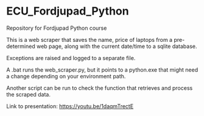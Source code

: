 # ECU_Fordjupad_Python
 Repository for Fordjupad Python course

This is a web scraper that saves the name, price of laptops from a pre-determined web page, along with the current date/time to a sqlite database.

Exceptions are raised and logged to a separate file.

A .bat runs the web_scraper.py, but it points to a python.exe that might need a change depending on your environment path.

Another script can be run to check the function that retrieves and process the scraped data.

Link to presentation: https://youtu.be/1daqmTrectE


